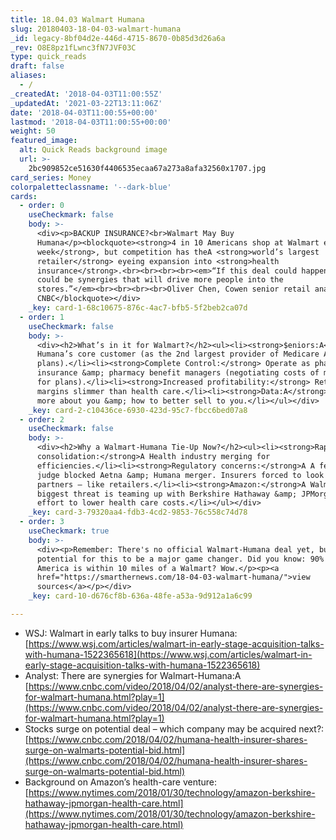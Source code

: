```yaml
---
title: 18.04.03 Walmart Humana
slug: 20180403-18-04-03-walmart-humana
_id: legacy-8bf04d2e-446d-4715-8670-0b85d3d26a6a
_rev: O8E8pz1fLwnc3fN7JVF03C
type: quick_reads
draft: false
aliases:
  - /
_createdAt: '2018-04-03T11:00:55Z'
_updatedAt: '2021-03-22T13:11:06Z'
date: '2018-04-03T11:00:55+00:00'
lastmod: '2018-04-03T11:00:55+00:00'
weight: 50
featured_image:
  alt: Quick Reads background image
  url: >-
    2bc909852ce51630f4406535ecaa67a273a8afa32560x1707.jpg
card_series: Money
colorpaletteclassname: '--dark-blue'
cards:
  - order: 0
    useCheckmark: false
    body: >-
      <div><p>BACKUP INSURANCE?<br>Walmart May Buy
      Humana</p><blockquote><strong>4 in 10 Americans shop at Walmart each
      week</strong>, but competition has theA <strong>world’s largest
      retailer</strong> eyeing expansion into <strong>health
      insurance</strong>.<br><br><br><br><em>“If this deal could happen there
      could be synergies that will drive more people into the
      stores.”</em><br><br><br><br>Oliver Chen, Cowen senior retail analyst to
      CNBC</blockquote></div>
    _key: card-1-68c10675-876c-4ac7-bfb5-5f2beb2ca07d
  - order: 1
    useCheckmark: false
    body: >-
      <div><h2>What’s in it for Walmart?</h2><ul><li><strong>$eniors:A</strong>
      Humana’s core customer (as the 2nd largest provider of Medicare Advantage
      plans).</li><li><strong>Complete Control:</strong> Operate as pharmacy,
      insurance &amp; pharmacy benefit managers (negotiating costs of medicines
      for plans).</li><li><strong>Increased profitability:</strong> Retail
      margins slimmer than health care.</li><li><strong>Data:A</strong> Knowing
      more about you &amp; how to better sell to you.</li></ul></div>
    _key: card-2-c10436ce-6930-423d-95c7-fbcc6bed07a8
  - order: 2
    useCheckmark: false
    body: >-
      <div><h2>Why a Walmart-Humana Tie-Up Now?</h2><ul><li><strong>Rapid
      consolidation:</strong>A Health industry merging for
      efficiencies.</li><li><strong>Regulatory concerns:</strong>A A federal
      judge blocked Aetna &amp; Humana merger. Insurers forced to look for new
      partners – like retailers.</li><li><strong>Amazon:</strong>A Walmart’s
      biggest threat is teaming up with Berkshire Hathaway &amp; JPMorgan in an
      effort to lower health care costs.</li></ul></div>
    _key: card-3-79320aa4-fdb3-4cd2-9853-76c558c74d78
  - order: 3
    useCheckmark: true
    body: >-
      <div><p>Remember: There's no official Walmart-Humana deal yet, but there's
      potential for this to be a major game changer. Did you know: 90% of
      America is within 10 miles of a Walmart? Wow.</p><p><a
      href="https://smarthernews.com/18-04-03-walmart-humana/">view
      sources</a></p></div>
    _key: card-10-d676cf8b-636a-48fe-a53a-9d912a1a6c99

---
```

* WSJ: Walmart in early talks to buy insurer Humana:  
[https://www.wsj.com/articles/walmart-in-early-stage-acquisition-talks-with-humana-1522365618](https://www.wsj.com/articles/walmart-in-early-stage-acquisition-talks-with-humana-1522365618)
* Analyst: There are synergies for Walmart-Humana:A [https://www.cnbc.com/video/2018/04/02/analyst-there-are-synergies-for-walmart-humana.html?play=1](https://www.cnbc.com/video/2018/04/02/analyst-there-are-synergies-for-walmart-humana.html?play=1)
* Stocks surge on potential deal – which company may be acquired next?:  
[https://www.cnbc.com/2018/04/02/humana-health-insurer-shares-surge-on-walmarts-potential-bid.html](https://www.cnbc.com/2018/04/02/humana-health-insurer-shares-surge-on-walmarts-potential-bid.html)
* Background on Amazon’s health-care venture: [https://www.nytimes.com/2018/01/30/technology/amazon-berkshire-hathaway-jpmorgan-health-care.html](https://www.nytimes.com/2018/01/30/technology/amazon-berkshire-hathaway-jpmorgan-health-care.html)